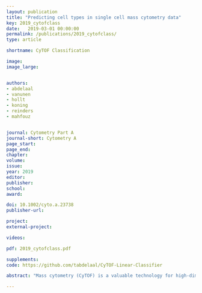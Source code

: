 ```yaml
---
layout: publication
title: "Predicting cell types in single cell mass cytometry data"
key: 2019_cytofclass
date:   2019-03-01 00:00:00
permalink: /publications/2019_cytofclass/
type: article

shortname: CyTOF Classification

image: 
image_large: 


authors:
- abdelaal
- vanunen
- hollt
- koning
- reinders
- mahfouz


journal: Cytometry Part A
journal-short: Cytometry A
page_start:
page_end:
chapter:
volume:
issue:
year: 2019
editor:
publisher:
school:
award:

doi: 10.1002/cyto.a.23738
publisher-url:

project:
external-project:

videos:

pdf: 2019_cytofclass.pdf

supplements:
code: https://github.com/tabdelaal/CyTOF-Linear-Classifier

abstract: "Mass cytometry (CyTOF) is a valuable technology for high-dimensional analysis at the single cell level. Identification of different cell populations is an important task during the data analysis. Many clustering tools can perform this task, however, they are time consuming, often involve a manual step, and lack reproducibility when new data is included in the analysis. Learning cell types from an annotated set of cells solves these problems. However, currently available mass cytometry classifiers are either complex, dependent on prior knowledge of the cell type markers during the learning process, or can only identify canonical cell types. We propose to use a Linear Discriminant Analysis (LDA) classifier to automatically identify cell populations in CyTOF data. LDA shows comparable results with two state-of-the-art algorithms on four benchmark datasets and also outperforms a non-linear classifier such as the k-nearest neighbour classifier. To illustrate its scalability to large datasets with deeply annotated cell subtypes, we apply LDA to a dataset of ~3.5 million cells representing 57 cell types. LDA has high performance on abundant cell types as well as the majority of rare cell types, and provides accurate estimates of cell type frequencies. Further incorporating a rejection option, based on the estimated posterior probabilities, allows LDA to identify cell types that were not encountered during training. Altogether, reproducible prediction of cell type compositions using LDA opens up possibilities to analyse large cohort studies based on mass cytometry data."

---
```

